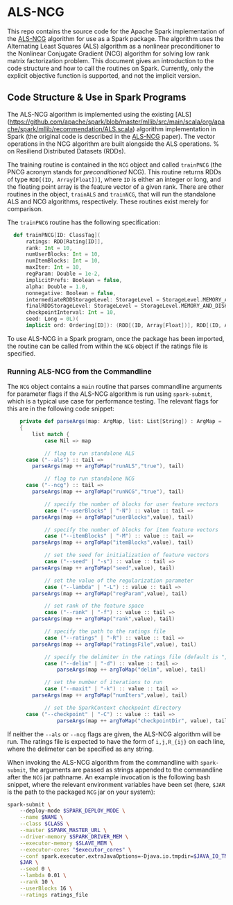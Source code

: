 # ALS-NCG
This repo contains the source code for the Apache Spark implementation of the [ALS-NCG](http://arxiv.org/abs/1508.03110) algorithm for use as a Spark package. The algorithm uses the Alternating Least Squares (ALS) algorithm as a nonlinear preconditioner to the Nonlinear Conjugate Gradient (NCG) algorithm for solving low rank matrix factorization problem. This document gives an introduction to the code structure and how to call the routines on Spark. Currently, only the explicit objective function is supported, and not the implicit version.

## Code Structure & Use in Spark Programs
The ALS-NCG algorithm is implemented using the existing [ALS] (https://github.com/apache/spark/blob/master/mllib/src/main/scala/org/apache/spark/mllib/recommendation/ALS.scala) algorithm implementation in Spark (the original code is described in the [ALS-NCG](http://arxiv.org/abs/1508.03110) paper). The vector operations in the NCG algorithm are built alongside the ALS operations. % on Resiliend Distributed Datasets (RDDs).

The training routine is contained in the `NCG` object and called `trainPNCG` (the PNCG acronym stands for *preconditioned* NCG). This routine returns RDDs of type `RDD[(ID, Array[Float])]`, where `ID` is either an integer or long, and the floating point array is the feature vector of a given rank. 
There are other routines in the object, `trainALS` and `trainNCG`, that will run the standalone ALS and NCG algorithms, respectively. These routines exist merely for comparison. 

The `trainPNCG` routine has the following specification:
```scala
  def trainPNCG[ID: ClassTag](
      ratings: RDD[Rating[ID]],
      rank: Int = 10,
      numUserBlocks: Int = 10,
      numItemBlocks: Int = 10,
      maxIter: Int = 10,
      regParam: Double = 1e-2,
      implicitPrefs: Boolean = false,
      alpha: Double = 1.0,
      nonnegative: Boolean = false,
      intermediateRDDStorageLevel: StorageLevel = StorageLevel.MEMORY_AND_DISK,
      finalRDDStorageLevel: StorageLevel = StorageLevel.MEMORY_AND_DISK,
      checkpointInterval: Int = 10,
      seed: Long = 0L)(
      implicit ord: Ordering[ID]): (RDD[(ID, Array[Float])], RDD[(ID, Array[Float])])
```

To use ALS-NCG in a Spark program, once the package has been imported, the routine can be called from within the `NCG` object if the ratings file is specified.

### Running ALS-NCG from the Commandline
The `NCG` object contains a `main` routine that parses commandline arguments for parameter flags if the ALS-NCG algorithm is run using `spark-submit`, which is a typical use case for performance testing. The relevant flags for this are in the following code snippet:
```scala
	private def parseArgs(map: ArgMap, list: List[String]) : ArgMap = 
	{
		list match {
			case Nil => map

			// flag to run standalone ALS
      case ("--als") :: tail =>
        parseArgs(map ++ argToMap("runALS","true"), tail)

			// flag to run standalone NCG
      case ("--ncg") :: tail =>
        parseArgs(map ++ argToMap("runNCG","true"), tail)

			// specify the number of blocks for user feature vectors
			case ("--userBlocks" | "-N") :: value :: tail =>
        parseArgs(map ++ argToMap("userBlocks",value), tail)

			// specify the number of blocks for item feature vectors
			case ("--itemBlocks" | "-M") :: value :: tail =>
        parseArgs(map ++ argToMap("itemBlocks",value), tail)

			// set the seed for initialization of feature vectors
			case ("--seed" | "-s") :: value :: tail =>
        parseArgs(map ++ argToMap("seed",value), tail)

			// set the value of the regularization parameter 
			case ("--lambda" | "-L") :: value :: tail =>
        parseArgs(map ++ argToMap("regParam",value), tail)

			// set rank of the feature space
			case ("--rank" | "-f") :: value :: tail =>
        parseArgs(map ++ argToMap("rank",value), tail)

			// specify the path to the ratings file 
			case ("--ratings" | "-R") :: value :: tail =>
        parseArgs(map ++ argToMap("ratingsFile",value), tail)

			// specify the delimiter in the ratings file (default is ",")
			case ("--delim" | "-d") :: value :: tail =>
				parseArgs(map ++ argToMap("delim", value), tail)

			// set the number of iterations to run
			case ("--maxit" | "-k") :: value :: tail =>
        parseArgs(map ++ argToMap("numIters",value), tail)

			// set the SparkContext checkpoint directory
      case ("--checkpoint" | "-C") :: value :: tail =>
				parseArgs(map ++ argToMap("checkpointDir", value), tail)
```
If neither the `--als` or `--ncg` flags are given, the ALS-NCG algorithm will be run.
The ratings file is expected to have the form of `i,j,R_{ij}` on each line, where the delimeter can be specified as any string.

When invoking the ALS-NCG algorithm from the commandline with `spark-submit`, the arguments are passed as strings appended to the commandline after the `NCG` jar pathname. An example invocation is the following bash snippet, where the relevant environment variables have been set (here, `$JAR` is the path to the packaged `NCG` jar on your system):

```bash
spark-submit \                                                                                
	--deploy-mode $SPARK_DEPLOY_MODE \
	--name $NAME \
	--class $CLASS \
	--master $SPARK_MASTER_URL \
	--driver-memory $SPARK_DRIVER_MEM \
	--executor-memory $SLAVE_MEM \
	--executor-cores "$executor_cores" \
	--conf spark.executor.extraJavaOptions=-Djava.io.tmpdir=$JAVA_IO_TMPDIR \
	$JAR \
	--seed 0 \
	--lambda 0.01 \
	--rank 10 \
	--userBlocks 16 \
	--ratings ratings_file
```
